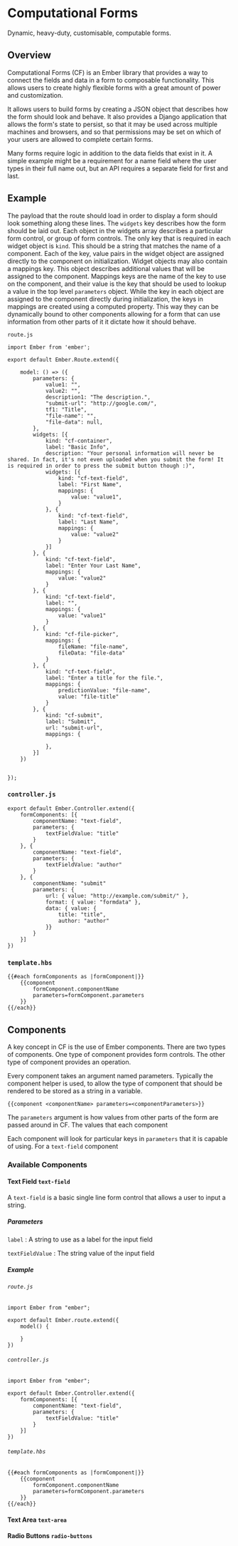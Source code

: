# Computational Forms

Dynamic, heavy-duty, customisable, computable forms.

## Overview

Computational Forms (CF) is an Ember library that provides a way to connect the fields and data in a form to composable functionality. This allows users to create highly flexible forms with a great amount of power and customization.

It allows users to build forms by creating a JSON object that describes how the form should look and behave. It also provides a Django application that allows the form's state to persist, so that it may be used across multiple machines and browsers, and so that permissions may be set on which of your users are allowed to complete certain forms.

Many forms require logic in addition to the data fields that exist in it. A simple example might be a requirement for a name field where the user types in their full name out, but an API requires a separate field for first and last.

## Example

The payload that the route should load in order to display a form should look something along these lines. The `widgets` key describes how the form should be laid out. Each object in the widgets array describes a particular form control, or group of form controls. The only key that is required in each widget object is `kind`. This should be a string that matches the name of a component. Each of the key, value pairs in the widget object are assigned directly to the component on initialization. Widget objects may also contain a mappings key. This object describes additional values that will be assigned to the component. Mappings keys are the name of the key to use on the component, and their value is the key that should be used to lookup a value in the top level `parameters` object. While the key in each object are assigned to the component directly during initialization, the keys in mappings are created using a computed property. This way they can be dynamically bound to other components allowing for a form that can use information from other parts of it it dictate how it should behave.

`route.js`
    
    import Ember from 'ember';

    export default Ember.Route.extend({

        model: () => ({
            parameters: {
                value1: "",
                value2: "",
                description1: "The description.",
                "submit-url": "http://google.com/",
                tf1: "Title",
                "file-name": "",
                "file-data": null,
            },
            widgets: [{
                kind: "cf-container",
                label: "Basic Info",
                description: "Your personal information will never be shared. In fact, it's not even uploaded when you submit the form! It is required in order to press the submit button though :)",
                widgets: [{
                    kind: "cf-text-field",
                    label: "First Name",
                    mappings: {
                        value: "value1",
                    }
                }, {
                    kind: "cf-text-field",
                    label: "Last Name",
                    mappings: {
                        value: "value2"
                    }
                }]
            }, {
                kind: "cf-text-field",
                label: "Enter Your Last Name",
                mappings: {
                    value: "value2"
                }
            }, {
                kind: "cf-text-field",
                label: "",
                mappings: {
                    value: "value1"
                }
            }, {
                kind: "cf-file-picker",
                mappings: {
                    fileName: "file-name",
                    fileData: "file-data"
                }
            }, {
                kind: "cf-text-field",
                label: "Enter a title for the file.",
                mappings: {
                    predictionValue: "file-name",
                    value: "file-title"
                }
            }, {
                kind: "cf-submit",
                label: "Submit",
                url: "submit-url",
                mappings: {
                    
                },
            }]
        })


    });

### `controller.js`
	
    export default Ember.Controller.extend({
        formComponents: [{
        	componentName: "text-field",
          	parameters: {
            	textFieldValue: "title"
            }  
        }, {
        	componentName: "text-field",
       		parameters: {
            	textFieldValue: "author"
            }
        }, {
        	componentName: "submit"
            parameters: {
            	url: { value: "http://example.com/submit/" },
                format: { value: "formdata" },
                data: { value: {
                	title: "title",
                    author: "author"
                }}
            }
        }]
    })

### `template.hbs`
    
	{{#each formComponents as |formComponent|}}
		{{component
        	formComponent.componentName
            parameters=formComponent.parameters
        }}
	{{/each}}

## Components

A key concept in CF is the use of Ember components. There are two types of components. One type of component provides form controls. The other type of component provides an operation.

Every component takes an argument named parameters. Typically the component helper is used, to allow the type of component that should be rendered to be stored as a string in a variable.

	{{component <componentName> parameters=<componentParameters>}}
    
The `parameters` argument is how values from other parts of the form are passed around in CF. The values that each component 

Each component will look for particular keys in `parameters` that  it is capable of using. For a `text-field` component



### Available Components

#### Text Field `text-field`

A `text-field` is a basic single line form control that allows a user to input a string.

##### Parameters

`label` : A string to use as a label for the input field

`textFieldValue` : The string value of the input field

##### Example

###### `route.js`
    
    import Ember from "ember";
    
    export default Ember.route.extend({
    	model() {
        	
        }
    })

###### `controller.js`

	import Ember from "ember";
	
    export default Ember.Controller.extend({
        formComponents: [{
        	componentName: "text-field",
          	parameters: {
            	textFieldValue: "title"
            }  
        }]
    })

###### `template.hbs`
    
	{{#each formComponents as |formComponent|}}
		{{component
        	formComponent.componentName
            parameters=formComponent.parameters
        }}
	{{/each}}
    
#### Text Area `text-area`

#### Radio Buttons `radio-buttons`


